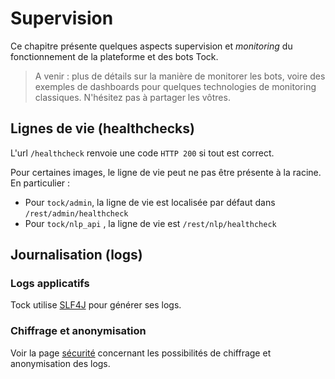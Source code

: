 # Supervision

Ce chapitre présente quelques aspects supervision et _monitoring_ du fonctionnement de la plateforme 
et des bots Tock.

> A venir : plus de détails sur la manière de monitorer les bots, voire des exemples de dashboards pour quelques 
>technologies de monitoring classiques. N'hésitez pas à partager les vôtres.

## Lignes de vie (healthchecks)

L'url `/healthcheck` renvoie une code `HTTP 200` si tout est correct.

Pour certaines images, le ligne de vie peut ne pas être présente à la racine. En particulier :
 
- Pour `tock/admin`, la ligne de vie est localisée par défaut dans `/rest/admin/healthcheck` 
- Pour `tock/nlp_api` , la ligne de vie est `/rest/nlp/healthcheck` 
 
## Journalisation (logs)

### Logs applicatifs

Tock utilise [SLF4J](http://www.slf4j.org) pour générer ses logs. 

### Chiffrage et anonymisation

Voir la page [sécurité](security.md) concernant les possibilités de chiffrage et anonymisation des logs.
